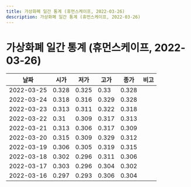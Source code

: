 ```yaml
---
title: 가상화폐 일간 통계 (휴먼스케이프, 2022-03-26)
description: 가상화폐 일간 통계 (휴먼스케이프, 2022-03-26)
---
```


가상화폐 일간 통계 (휴먼스케이프, 2022-03-26)
===

|날짜|시가|저가|고가|종가|비고|
|--|--|--|--|--|--|
|2022-03-25|0.328|0.325|0.33|0.328|    |
|2022-03-24|0.318|0.316|0.329|0.328|    |
|2022-03-23|0.313|0.311|0.322|0.318|    |
|2022-03-22|0.31|0.309|0.317|0.313|    |
|2022-03-21|0.313|0.306|0.317|0.309|    |
|2022-03-20|0.315|0.309|0.329|0.312|    |
|2022-03-19|0.306|0.305|0.319|0.315|    |
|2022-03-18|0.302|0.296|0.311|0.306|    |
|2022-03-17|0.303|0.296|0.304|0.302|    |
|2022-03-16|0.297|0.293|0.306|0.304|    |

